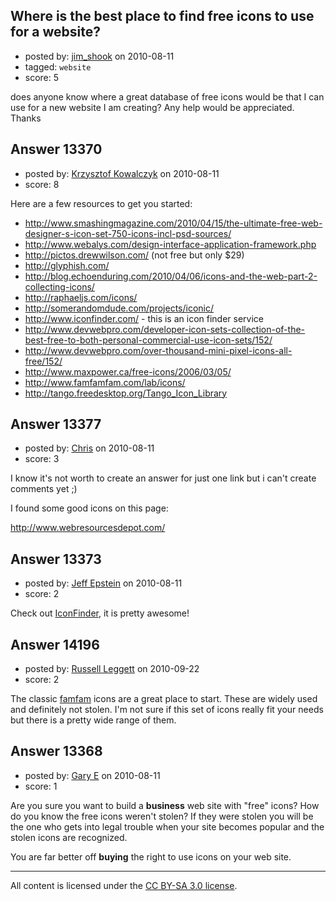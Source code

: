 ## Where is the best place to find free icons to use for a website?

- posted by: [jim_shook](https://stackexchange.com/users/-1/3477-jim-shook) on 2010-08-11
- tagged: `website`
- score: 5

does anyone know where a great database of free icons would be that I can use for a new website I am creating? Any help would be appreciated. Thanks


## Answer 13370

- posted by: [Krzysztof Kowalczyk](https://stackexchange.com/users/-1/3945-krzysztof-kowalczyk) on 2010-08-11
- score: 8

Here are a few resources to get you started:

 - http://www.smashingmagazine.com/2010/04/15/the-ultimate-free-web-designer-s-icon-set-750-icons-incl-psd-sources/
 - http://www.webalys.com/design-interface-application-framework.php
 - http://pictos.drewwilson.com/ (not free but only $29)
 - http://glyphish.com/
 - http://blog.echoenduring.com/2010/04/06/icons-and-the-web-part-2-collecting-icons/
 - http://raphaeljs.com/icons/
 - http://somerandomdude.com/projects/iconic/
 - http://www.iconfinder.com/ - this is an icon finder service
 - http://www.devwebpro.com/developer-icon-sets-collection-of-the-best-free-to-both-personal-commercial-use-icon-sets/152/
 - http://www.devwebpro.com/over-thousand-mini-pixel-icons-all-free/152/
 - http://www.maxpower.ca/free-icons/2006/03/05/
 - http://www.famfamfam.com/lab/icons/
 - http://tango.freedesktop.org/Tango_Icon_Library



## Answer 13377

- posted by: [Chris](https://stackexchange.com/users/-1/1674-chris) on 2010-08-11
- score: 3

I know it's not worth to create an answer for just one link but i can't create comments yet ;)

I found some good icons on this page:

http://www.webresourcesdepot.com/






## Answer 13373

- posted by: [Jeff Epstein](https://stackexchange.com/users/-1/3666-jeff-epstein) on 2010-08-11
- score: 2

<p>Check out <a href="http://iconfinder.com" rel="nofollow">IconFinder</a>, it is pretty awesome!</p>



## Answer 14196

- posted by: [Russell Leggett](https://stackexchange.com/users/-1/4270-russell-leggett) on 2010-09-22
- score: 2

<p>The classic <a href="http://www.famfamfam.com/lab/icons/silk/" rel="nofollow">famfam</a> icons are a great place to start. These are widely used and definitely not stolen. I'm not sure if this set of icons really fit your needs but there is a pretty wide range of them.</p>



## Answer 13368

- posted by: [Gary E](https://stackexchange.com/users/-1/2587-gary-e) on 2010-08-11
- score: 1

Are you sure you want to build a **business** web site with "free" icons? How do you know the free icons weren't stolen? If they were stolen you will be the one who gets into legal trouble when your site becomes popular and the stolen icons are recognized.

You are far better off **buying** the right to use icons on your web site. 




---

All content is licensed under the [CC BY-SA 3.0 license](https://creativecommons.org/licenses/by-sa/3.0/).
